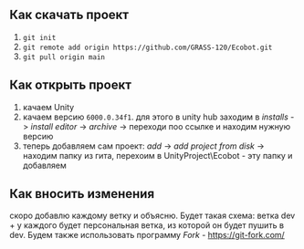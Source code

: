 ## Как скачать проект
1. `git init`
2. `git remote add origin https://github.com/GRASS-120/Ecobot.git`
3. `git pull origin main`

## Как открыть проект
1. качаем Unity
2. качаем версию `6000.0.34f1`. для этого в unity hub заходим в _installs_ -> _install editor_ -> _archive_ -> переходи поо ссылке и находим нужную версию
3. теперь добавляем сам проект: _add_ -> _add project from disk_ -> находим папку из гита, перехоим в UnityProject\Ecobot - эту папку и добавляем

## Как вносить изменения
скоро добавлю каждому ветку и объясню. Будет такая схема: ветка dev + у каждого будет персональная ветка, из которой он будет пушить в dev. Будем также использовать программу _Fork_ - https://git-fork.com/
